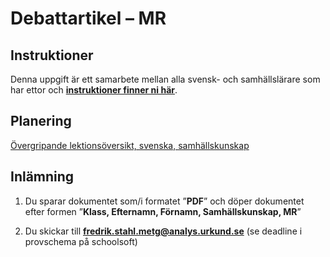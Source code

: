 # Debattartikel – MR

## Instruktioner
Denna uppgift är ett samarbete mellan alla svensk- och samhällslärare som har ettor och [**instruktioner finner ni här**](https://docs.google.com/document/d/12XUVy49l6p7Dm8AWOjFtcjhyu9BLPF1qZvyScoRJCyw/edit?usp=sharing).


## Planering
[Övergripande lektionsöversikt, svenska, samhällskunskap](https://docs.google.com/document/d/1lM4MkPVZsYMwAXduCs_0L5gd0Z0PRgjigrvhPjMrPOI/edit?usp=sharing)


## Inlämning

1. Du sparar dokumentet som/i formatet ”**PDF**” och döper dokumentet efter formen ”**Klass, Efternamn, Förnamn, Samhällskunskap, MR**”

2. Du skickar till **fredrik.stahl.metg@analys.urkund.se** (se deadline i provschema på schoolsoft) 

